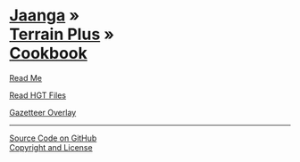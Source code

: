 [Jaanga](../../index.html ) &raquo;<br>[Terrain Plus]( ../index.html ) &raquo;<br>[Cookbook]( ./index.html )
=========================================================================================

<p id=rm >
	<a href=JavaScript:displayPage("readme.md",rm); >Read Me</a>
</p>

<p id=hgt >
	<a href=JavaScript:displayPage("./read-hgt-files/readme.md",hgt); >Read HGT Files</a>
</p>

<p id=gov >
	<a href=JavaScript:displayPage("./gazetteer-overlays/readme.md",gov); >Gazetteer Overlay</a>
</p>

<!--
<p id=pv >
	<a href=./png-viewer/index.html >PNG Viewer</a>
</p>
-->

****

[Source Code on GitHub]( https://github.com/jaanga/ )  
[Copyright and License]( https://github.com/jaanga/jaanga.github.io/blob/master/jaanga-copyright-and-mit-license.md )